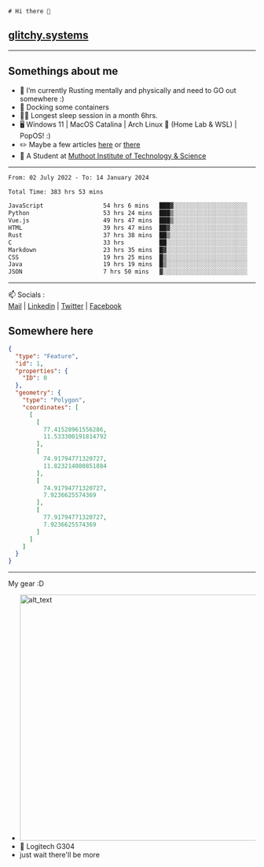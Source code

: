 ```
# Hi there 👋
```
## [glitchy.systems](https://glitchy.systems)
---

## Somethings about me



- 🌱 I’m currently Rusting mentally and physically and need to GO out somewhere :)
- 🐋 Docking some containers
- 😶‍🌫️ Longest sleep session in a month 6hrs.
- 🖥️ Windows 11 | MacOS Catalina | Arch Linux 🦩 (Home Lab & WSL) | PopOS! :)
- ✏️ Maybe a few articles [here](https://medium.com/@advaithnarayanan8) or [there](https://medium.com/@advaithnarayanan8)
- 📑 A Student at [Muthoot Institute of Technology & Science](https://mgmits.ac.in/)



---

<!--START_SECTION:waka-->

```txt
From: 02 July 2022 - To: 14 January 2024

Total Time: 383 hrs 53 mins

JavaScript                 54 hrs 6 mins   ███▓░░░░░░░░░░░░░░░░░░░░░   14.09 %
Python                     53 hrs 24 mins  ███▒░░░░░░░░░░░░░░░░░░░░░   13.91 %
Vue.js                     49 hrs 47 mins  ███▒░░░░░░░░░░░░░░░░░░░░░   12.97 %
HTML                       39 hrs 47 mins  ██▓░░░░░░░░░░░░░░░░░░░░░░   10.36 %
Rust                       37 hrs 38 mins  ██▒░░░░░░░░░░░░░░░░░░░░░░   09.81 %
C                          33 hrs          ██░░░░░░░░░░░░░░░░░░░░░░░   08.60 %
Markdown                   23 hrs 35 mins  █▓░░░░░░░░░░░░░░░░░░░░░░░   06.15 %
CSS                        19 hrs 25 mins  █▒░░░░░░░░░░░░░░░░░░░░░░░   05.06 %
Java                       19 hrs 19 mins  █▒░░░░░░░░░░░░░░░░░░░░░░░   05.03 %
JSON                       7 hrs 50 mins   ▓░░░░░░░░░░░░░░░░░░░░░░░░   02.04 %
```

<!--END_SECTION:waka-->

---

📫 Socials :<br>
[Mail](mailto:advaithnarayanan8@gmail.com) | [Linkedin](https://www.linkedin.com/in/advaith-narayanan-a72152214/) | [Twitter](https://twitter.com/advaithnarayan) | [Facebook](https://screenmessage.com/qinq)

## Somewhere here

```geojson
{
  "type": "Feature",
  "id": 1,
  "properties": {
    "ID": 0
  },
  "geometry": {
    "type": "Polygon",
    "coordinates": [
      [
        [
          77.41528961556286,
          11.533300191814792
        ],
        [
          74.91794771320727,
          11.823214080851884
        ],
        [
          74.91794771320727,
          7.9236625574369
        ],
        [
          77.91794771320727,
          7.9236625574369
        ]
      ]
    ]
  }
}
```


--- 
My gear :D

- [<img alt="alt_text" width="500px" src="https://valid.x86.fr/cache/banner/xv24bv-6.png" />](https://valid.x86.fr/xv24bv)
- 🐁 Logitech G304
- just wait there'll be more

